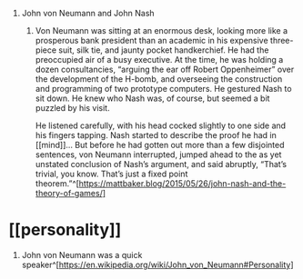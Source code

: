 1. John von Neumann and John Nash
	1. Von Neumann was sitting at an enormous desk, looking more like a prosperous bank president than an academic in his expensive three-piece suit, silk tie, and jaunty pocket handkerchief. He had the preoccupied air of a busy executive. At the time, he was holding a dozen consultancies, “arguing the ear off Robert Oppenheimer” over the development of the H-bomb, and overseeing the construction and programming of two prototype computers. He gestured Nash to sit down. He knew who Nash was, of course, but seemed a bit puzzled by his visit.

		He listened carefully, with his head cocked slightly to one side and his fingers tapping. Nash started to describe the proof he had in [[mind]]… But before he had gotten out more than a few disjointed sentences, von Neumann interrupted, jumped ahead to the as yet unstated conclusion of Nash’s argument, and said abruptly, “That’s trivial, you know. That’s just a fixed point theorem.”^[https://mattbaker.blog/2015/05/26/john-nash-and-the-theory-of-games/]

# [[personality]]
1. John von Neumann was a quick speaker^[https://en.wikipedia.org/wiki/John_von_Neumann#Personality]